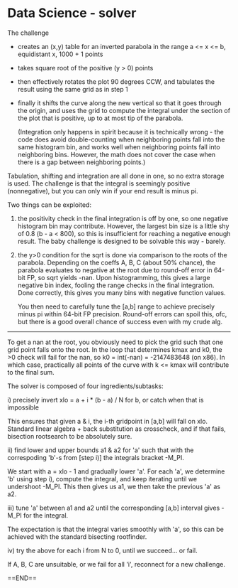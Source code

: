 Data Science - solver
=====================

The challenge

  - creates an (x,y) table for an inverted parabola in the range a <= x <= b, equidistant x, 1000 + 1 points

  - takes square root of the positive (y > 0) points

  - then effectively rotates the plot 90 degrees CCW, and tabulates the result using the same grid as in step 1

  - finally it shifts the curve along the new vertical so that it goes through the origin, and uses the grid
    to compute the integral under the section of the plot that is positive, up to at most tip of the parabola.

    (Integration only happens in spirit because it is technically wrong - the code does avoid double-counting
     when neighboring points fall into the same histogram bin, and works well when neighboring points fall into
     neighboring bins. However, the math does not cover the case when there is a gap between neighboring points.)

Tabulation, shifting and integration are all done in one, so no extra storage is used. The challenge is that the
integral is seemingly positive (nonnegative), but you can only win if your end result is minus pi.


Two things can be exploited:

  1) the positivity check in the final integration is off by one, so one negative histogram bin may contribute.
     However, the largest bin size is a little shy of 0.8 (b - a < 800), so this is insufficient for reaching a
     negative enough result. The baby challenge is designed to be solvable this way - barely.

  2) the y>0 condition for the sqrt is done via comparison to the roots of the parabola. Depending on the coeffs 
     A, B, C (about 50% chance), the parabola evaluates to negative at the root due to round-off error in 64-bit
     FP, so sqrt yields -nan. Upon histogramming, this gives a large negative bin index, fooling the range checks
     in the final integration. Done correctly, this gives you many bins with negative function values.

     You then need to carefully tune the [a,b] range to achieve precisely minus pi within 64-bit FP precision.
     Round-off errors can spoil this, ofc, but there is a good overall chance of success even with my crude alg.

----

To get a nan at the root, you obviously need to pick the grid such that one grid point falls onto the root. In the loop that
determines kmax and k0, the >0 check will fail for the nan, so k0 = int(-nan) = -2147483648 (on x86). In which case, practically
all points of the curve with k <= kmax will contribute to the final sum.

The solver is composed of four ingredients/subtasks:

  i) precisely invert   xlo = a + i * (b - a) / N   for b, or catch when that is impossible

  This ensures that given a & i, the i-th gridpoint in [a,b] will fall on xlo. Standard linear algebra + back substitution
  as crosscheck, and if that fails, bisection rootsearch to be absolutely sure.


  ii) find lower and upper bounds a1 & a2 for 'a' such that with the correspoding 'b'-s from [step i)] the integrals bracket -M_PI.

  We start with a = xlo - 1 and gradually lower 'a'. For each 'a', we determine 'b' using step i), compute the integral, and keep
  iterating until we undershoot -M_PI. This then gives us a1,  we then take the previous 'a' as a2.

  
  iii) tune 'a' between a1 and a2 until the corresponding [a,b] interval gives -M_PI for the integral.
  
  The expectation is that the integral varies smoothly with 'a', so this can be achieved with the standard bisecting rootfinder.


  iv) try the above for each i from N to 0, until we succeed... or fail. 

  If A, B, C are unsuitable, or we fail for all 'i', reconnect for a new challenge.

==END==
